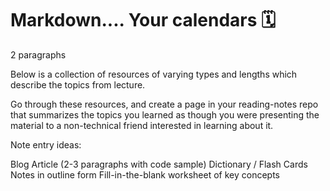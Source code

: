 # Markdown.... Your calendars :spiral_calendar:	
  2 paragraphs
  
Below is a collection of resources of varying types and lengths which describe the topics from lecture.

Go through these resources, and create a page in your reading-notes repo that summarizes the topics you learned as though you were presenting the material to a non-technical friend interested in learning about it.

Note entry ideas:

Blog Article (2-3 paragraphs with code sample)
Dictionary / Flash Cards
Notes in outline form
Fill-in-the-blank worksheet of key concepts


